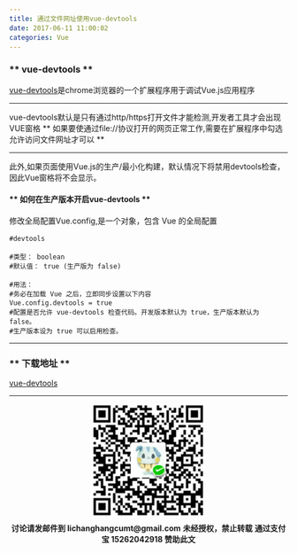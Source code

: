 ```yaml
---
title: 通过文件网址使用vue-devtools
date: 2017-06-11 11:00:02
categories: Vue
---
```


### ** vue-devtools **

[vue-devtools](https://github.com/vuejs/vue-devtools)是chrome浏览器的一个扩展程序用于调试Vue.js应用程序

***********

vue-devtools默认是只有通过http/https打开文件才能检测,开发者工具才会出现VUE窗格
<span class="under0">** 如果要使通过file://协议打开的网页正常工作,需要在扩展程序中勾选允许访问文件网址才可以 **</span>

***********

此外,如果页面使用Vue.js的生产/最小化构建，默认情况下将禁用devtools检查，因此Vue窗格将不会显示。

#### ** 如何在生产版本开启vue-devtools **

修改全局配置Vue.config,是一个对象，包含 Vue 的全局配置

```
#devtools

#类型： boolean
#默认值： true (生产版为 false)

#用法：
#务必在加载 Vue 之后，立即同步设置以下内容
Vue.config.devtools = true
#配置是否允许 vue-devtools 检查代码。开发版本默认为 true，生产版本默认为 false。
#生产版本设为 true 可以启用检查。
```
************************

### ** 下载地址 **


[vue-devtools](https://chrome.google.com/webstore/detail/vuejs-devtools/nhdogjmejiglipccpnnnanhbledajbpd?utm_source=chrome-app-launcher-info-dialog)





******************
<div width="100%" align="center"><img src="/img/wx.png" alt="微信赞助二维码"></div></div>
<script type="text/javascript" charset="utf-8" src="http://www.dashangcloud.com/static/ds.js"></script>
<p style="margin-top: 0.4em; text-align: center">
      <b style="font-size: 1em;">讨论请发邮件到 lichanghangcumt@gmail.com</b>
      <b style="font-size: 1em;">未经授权，禁止转载</b>
      <b style="font-size: 1em;">通过支付宝 15262042918 赞助此文</b>
 </p>